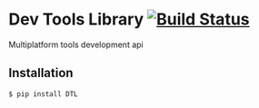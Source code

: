Dev Tools Library [![Build Status](https://travis-ci.org/rocktavious/DevToolsLib.png)](https://travis-ci.org/rocktavious/DevToolsLib)
====================
Multiplatform tools development api

Installation
---------

```
$ pip install DTL
```
